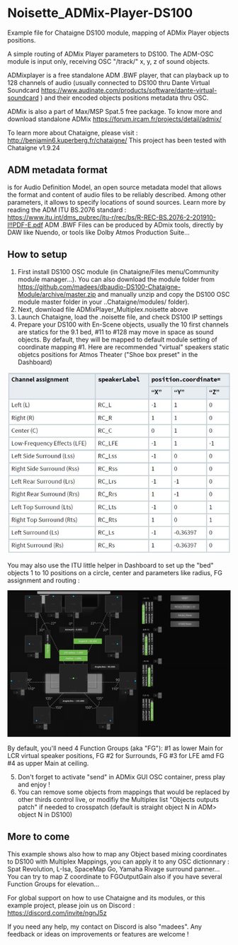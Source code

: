 # Noisette_ADMix-Player-DS100
Example file for Chataigne DS100 module, mapping of ADMix Player objects positions.

A simple routing of ADMix Player parameters to DS100.
The ADM-OSC module is input only, receiving OSC "/track/" x, y, z of sound objects.

ADMixplayer is a free standalone ADM .BWF player, that can playback up to 128 channels of audio (usually connected to DS100 thru Dante Virtual Soundcard https://www.audinate.com/products/software/dante-virtual-soundcard ) and their encoded objects positions metadata thru OSC.

ADMix is also a part of Max/MSP Spat.5 free package.
To know more and download standalone ADMix https://forum.ircam.fr/projects/detail/admix/

To learn more about Chataigne, please visit : http://benjamin6.kuperberg.fr/chataigne/
This project has been tested with Chataigne v1.9.24

## ADM metadata format
is for Audio Definition Model, an open source metadata model that allows the format and content of audio files to be reliably described. 
Among other parameters, it allows to specify locations of sound sources.
Learn more by reading the ADM ITU BS.2076 standard : https://www.itu.int/dms_pubrec/itu-r/rec/bs/R-REC-BS.2076-2-201910-I!!PDF-E.pdf
ADM .BWF Files can be produced by ADmix tools, directly by DAW like Nuendo, or tools like Dolby Atmos Production Suite...

## How to setup
1. First install DS100 OSC module (in Chataigne/Files menu/Community module manager...). You can also download the module folder from https://github.com/madees/dbaudio-DS100-Chataigne-Module/archive/master.zip and manually unzip and copy the DS100 OSC module master folder in your ..Chataigne/modules/ folder).
2. Next, download file ADMixPlayer_Multiplex.noisette above
3. Launch Chataigne, load the .noisette file, and check DS100 IP settings
4. Prepare your DS100 with En-Scene objects, usually the 10 first channels are statics for the 9.1 bed, #11 to #128 may move in space as sound objects. By default, they will be mapped to default module setting of coordinate mapping #1.
Here are recommended "virtual" speakers static objetcs positions for Atmos Theater ("Shoe box preset" in the Dashboard)

![](Static_speaker_positions.JPG)

You may also use the ITU little helper in Dashboard to set up the "bed" objects 1 to 10 positions on a circle, center and parameters like radius, FG assignment and routing :

![](ITU_little_helper.JPG)

By default, you'll need 4 Function Groups (aka "FG"): #1 as lower Main for LCR virtual speaker positions, FG #2 for Surrounds, FG #3 for LFE amd FG #4 as upper Main at ceiling.

5. Don't forget to activate "send" in ADMix GUI OSC container, press play and enjoy !
6. You can remove some objects from mappings that would be replaced by other thirds control live, or modifiy the Multiplex list "Objects outputs patch" if needed to crosspatch (default is straight object N in ADM> object N in DS100)

## More to come
This example shows also how to map any Object based mixing coordinates to DS100 with Multiplex Mappings, you can apply it to any OSC dictionnary : Spat Revolution, L-Isa, SpaceMap Go, Yamaha Rivage surround panner...
You can try to map Z coordinate to FGOutputGain also if you have several Function Groups for elevation...

For global support on how to use Chataigne and its modules, or this example project, please join us on Discord : https://discord.com/invite/ngnJ5z 

If you need any help, my contact on Discord is also "madees". Any feedback or ideas on improvements or features are welcome !
